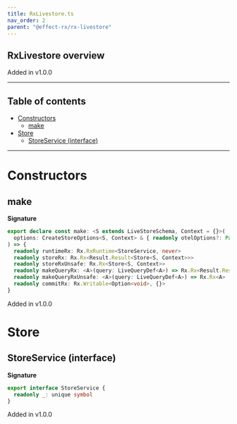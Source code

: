 ```yaml
---
title: RxLivestore.ts
nav_order: 2
parent: "@effect-rx/rx-livestore"
---
```


## RxLivestore overview

Added in v1.0.0

---

<h2 class="text-delta">Table of contents</h2>

- [Constructors](#constructors)
  - [make](#make)
- [Store](#store)
  - [StoreService (interface)](#storeservice-interface)

---

# Constructors

## make

**Signature**

```ts
export declare const make: <S extends LiveStoreSchema, Context = {}>(
  options: CreateStoreOptions<S, Context> & { readonly otelOptions?: Partial<OtelOptions> | undefined }
) => {
  readonly runtimeRx: Rx.RxRuntime<StoreService, never>
  readonly storeRx: Rx.Rx<Result.Result<Store<S, Context>>>
  readonly storeRxUnsafe: Rx.Rx<Store<S, Context>>
  readonly makeQueryRx: <A>(query: LiveQueryDef<A>) => Rx.Rx<Result.Result<A>>
  readonly makeQueryRxUnsafe: <A>(query: LiveQueryDef<A>) => Rx.Rx<A>
  readonly commitRx: Rx.Writable<Option<void>, {}>
}
```

Added in v1.0.0

# Store

## StoreService (interface)

**Signature**

```ts
export interface StoreService {
  readonly _: unique symbol
}
```

Added in v1.0.0
